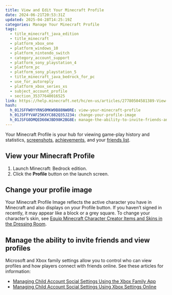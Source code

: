 ```yaml
---
title: View and Edit Your Minecraft Profile
date: 2024-06-21T20:53:31Z
updated: 2025-04-28T14:25:19Z
categories: Manage Your Minecraft Profile
tags:
  - title_minecraft_java_edition
  - title_minecraft
  - platform_xbox_one
  - platform_windows_10
  - platform_nintendo_switch
  - category_account_support
  - platform_sony_playstation_4
  - platform_pc
  - platform_sony_playstation_5
  - title_minecraft_java_bedrock_for_pc
  - use_for_autoreply
  - platform_xbox_series_xs
  - subject_account_profile
  - section_35377640016525
link: https://help.minecraft.net/hc/en-us/articles/27780504581389-View-and-Edit-Your-Minecraft-Profile
hash:
  h_01JSFFW0YYRNS0MKW9B88NW0RE: view-your-minecraft-profile
  h_01JSFFYVAF25KXYC882Q35J234: change-your-profile-image
  h_01JSFG0DMQED66WJBD98K2BG8E: manage-the-ability-to-invite-friends-and-view-profiles
---
```


Your Minecraft Profile is your hub for viewing game-play history and statistics, [screenshots](./Manage-Your-Screenshots-on-Your-Minecraft-Profile.md), [achievements](../Performance-Troubleshooting/Unlock-Minecraft-Bedrock-Edition-Achievements.md), and your [friends list](../Multiplayer-Support/Add-Friends-to-Your-Friend-List-in-Minecraft-Bedrock-Edition.md).

## View your Minecraft Profile

1.  Launch Minecraft: Bedrock edition.
2.  Click the **Profile** button on the launch screen.

## Change your profile image

Your Minecraft Profile Image reflects the active character you have in Minecraft and also displays on your Profile button. If you haven’t signed in recently, it may appear like a block or a grey square. To change your character’s skin, see [Equip Minecraft Character Creator Items and Skins in the Dressing Room](../Managing-Marketplace-Content/Equip-Minecraft-Character-Creator-Items-and-Skins-in-the-Dressing-Room.md).

## Manage the ability to invite friends and view profiles

Microsoft and Xbox family settings allow you to control who can view profiles and how players connect with friends online. See these articles for information:

- [Managing Child Account Social Settings Using the Xbox Family App](../Account-Settings/Managing-Child-Account-Social-Settings-Using-the-Xbox-Family-App.md)
- [Managing Child Account Social Settings Using Xbox Settings Online](../Account-Settings/Managing-Child-Account-Social-Settings-Using-Xbox-Settings-Online.md)
